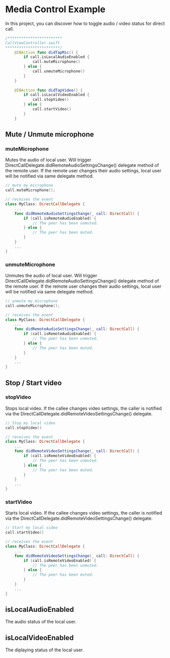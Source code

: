 # Media Control Example

In this project, you can discover how to toggle audio / video status for direct call.

```swift
/************************
CallViewController.swift
************************/
    @IBAction func didTapMic() {
        if call.isLocalAudioEnabled {
            call.muteMicrophone()
        } else {
            call.unmuteMicrophone()
        }
    }
    
    @IBAction func didTapVideo() {
        if call.isLocalVideoEnabled {
            call.stopVideo()
        } else {
            call.startVideo()
        }
    }
```

## Mute / Unmute microphone

### muteMicrophone
Mutes the audio of local user. Will trigger DirectCallDelegate.didRemoteAudioSettingsChange() delegate method of the remote user. If the remote user changes their audio settings, local user will be notified via same delegate method.

```swift
// mute my microphone
call.muteMicrophone();

// receives the event
class MyClass: DirectCallDelegate {
    ...
    func didRemoteAudioSettingsChange(_ call: DirectCall) {
        if (call.isRemoteAudioEnabled) {
            // The peer has been unmuted.
        } else {
            // The peer has been muted.
        }
    }
    ...
}
```

### unmuteMicrophone
Unmutes the audio of local user. Will trigger DirectCallDelegate.didRemoteAudioSettingsChange() delegate method of the remote user. If the remote user changes their audio settings, local user will be notified via same delegate method.

```swift
// unmute my microphone
call.unmuteMicrophone();

// receives the event
class MyClass: DirectCallDelegate {
    ...
    func didRemoteAudioSettingsChange(_ call: DirectCall) {
        if (call.isRemoteAudioEnabled) {
            // The peer has been unmuted.
        } else {
            // The peer has been muted.
        }
    }
    ...
}
```

## Stop / Start video

### stopVideo
Stops local video. If the callee changes video settings, the caller is notified via the DirectCallDelegate.didRemoteVideoSettingsChange() delegate.

```swift
// Stop my local video
call.stopVideo()

// receives the event
class MyClass: DirectCallDelegate {
    ...
    func didRemoteVideoSettingsChange(_ call: DirectCall) {
        if (call.isRemoteVideoEnabled) {
            // The peer has been unmuted.
        } else {
            // The peer has been muted.
        }
    }
    ...
}
```

### startVideo
Starts local video. If the callee changes video settings, the caller is notified via the DirectCallDelegate.didRemoteVideoSettingsChange() delegate.

```swift
// Start my local video
call.startVideo()

// receives the event
class MyClass: DirectCallDelegate {
    ...
    func didRemoteVideoSettingsChange(_ call: DirectCall) {
        if (call.isRemoteVideoEnabled) {
            // The peer has been unmuted.
        } else {
            // The peer has been muted.
        }
    }
    ...
}
```


## isLocalAudioEnabled
The audio status of the local user.

## isLocalVideoEnabled
The diplaying status of the local user.
